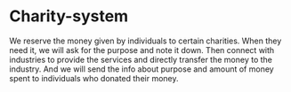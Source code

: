 # Charity-system
We reserve the money given by individuals to certain charities.
When they need it, we will ask for the purpose and note it down.
Then connect with industries to provide the services and directly transfer the money to the industry.
And we will send the info about purpose and amount of money spent to individuals who donated their money.

